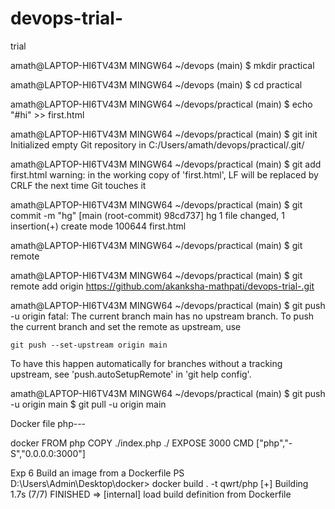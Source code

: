 # devops-trial-
trial


amath@LAPTOP-HI6TV43M MINGW64 ~/devops (main)
$ mkdir practical

amath@LAPTOP-HI6TV43M MINGW64 ~/devops (main)
$ cd practical

amath@LAPTOP-HI6TV43M MINGW64 ~/devops/practical (main)
$ echo "#hi" >> first.html

amath@LAPTOP-HI6TV43M MINGW64 ~/devops/practical (main)
$ git init
Initialized empty Git repository in C:/Users/amath/devops/practical/.git/

amath@LAPTOP-HI6TV43M MINGW64 ~/devops/practical (main)
$ git add first.html
warning: in the working copy of 'first.html', LF will be replaced by CRLF the next time Git touches it

amath@LAPTOP-HI6TV43M MINGW64 ~/devops/practical (main)
$ git commit -m "hg"
[main (root-commit) 98cd737] hg
 1 file changed, 1 insertion(+)
 create mode 100644 first.html

amath@LAPTOP-HI6TV43M MINGW64 ~/devops/practical (main)
$ git remote

amath@LAPTOP-HI6TV43M MINGW64 ~/devops/practical (main)
$ git remote add origin https://github.com/akanksha-mathpati/devops-trial-.git

amath@LAPTOP-HI6TV43M MINGW64 ~/devops/practical (main)
$ git push -u origin
fatal: The current branch main has no upstream branch.
To push the current branch and set the remote as upstream, use

    git push --set-upstream origin main

To have this happen automatically for branches without a tracking
upstream, see 'push.autoSetupRemote' in 'git help config'.


amath@LAPTOP-HI6TV43M MINGW64 ~/devops/practical (main)
$ git push -u origin main
$ git pull -u origin main 



Docker file 
php--- <html>
    <?php echo "Hello world from php container "?>
</html>


docker 
FROM php
COPY ./index.php ./
EXPOSE 3000
CMD ["php","-S","0.0.0.0:3000"]

Exp 6 
Build an image from a Dockerfile
PS D:\Users\Admin\Desktop\docker> docker build . -t qwrt/php
[+] Building 1.7s (7/7) FINISHED
 => [internal] load build definition from Dockerfile                  
